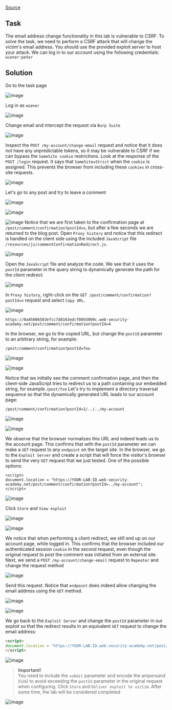 [Source](https://portswigger.net/web-security/csrf/bypassing-samesite-restrictions/lab-samesite-strict-bypass-via-client-side-redirect)
## Task
The email address change functionality in this lab is vulnerable to CSRF. To solve the task, we need to perform a CSRF attack that will change the victim's email address. You should use the provided exploit server to host your attack.
We can log in to our account using the following credentials: `wiener:peter`
## Solution
Go to the task page

![image](images/20241225172455.png)

Log in as `wiener`

![image](images/20241224193420.png)

Change email and intercept the request via `Burp Suite`

![image](images/20241225172717.png)

Inspect the `POST /my-account/change-email` request and notice that it does not have any unpredictable tokens, so it may be vulnerable to CSRF if we can bypass the `SameSite cookie` restrictions.
Look at the response of the `POST /login` request. It says that `SameSite=Strict` when the `cookie` is assigned. This prevents the browser from including these `cookies` in cross-site requests.

![image](images/20241225173153.png)

Let's go to any post and try to leave a comment

![image](images/20241225173352.png)


![image](images/20241225173536.png)


![image](images/20241225173605.png)
Notice that we are first taken to the confirmation page at `/post/comment/confirmation?postId=x`, but after a few seconds we are returned to the blog post.
Open `Proxy history` and notice that this redirect is handled on the client side using the included `JavaScript` file `/resources/js/commentConfirmationRedirect.js`.

![image](images/20241225173839.png)

Open the `JavaScript` file and analyze the code. We see that it uses the `postId` parameter in the query string to dynamically generate the path for the client redirect.

![image](images/20241225174106.png)

In `Proxy history`, right-click on the `GET /post/comment/confirmation?postId=x` request and select `Copy URL`.

![image](images/20241225174222.png)

```URL
https://0a45006503efcc7d8163edcf0093009c.web-security-academy.net/post/comment/confirmation?postId=4
```
In the browser, we go to the copied URL, but change the `postId` parameter to an arbitrary string, for example:
```URL
/post/comment/confirmation?postId=foo
```

![image](images/20241225174414.png)


![image](images/20241225174423.png)

Notice that we initially see the comment confirmation page, and then the client-side JavaScript tries to redirect us to a path containing our embedded string, for example `/post/foo`
Let's try to implement a directory traversal sequence so that the dynamically generated URL leads to our account page:
```URL
/post/comment/confirmation?postId=1/../../my-account
```

![image](images/20241225174540.png)


![image](images/20241225174549.png)

We observe that the browser normalizes this URL and indeed leads us to the account page. This confirms that with the `postId` parameter we can make a `GET` request to any `endpoint` on the target site.
In the browser, we go to the `Exploit Server` and create a script that will force the visitor's browser to send the very `GET` request that we just tested. One of the possible options:
```JS
<script>
document.location = "https://YOUR-LAB-ID.web-security-academy.net/post/comment/confirmation?postId=../my-account";
</script>
```

![image](images/20241225174743.png)

Click `Store` and `View exploit`

![image](images/20241225174925.png)


![image](images/20241225174932.png)

We notice that when performing a client redirect, we still end up on our account page, while logged in. This confirms that the browser included our authenticated session `cookie` in the second request, even though the original request to post the comment was initiated from an external site.
Next, we send a `POST /my-account/change-email` request to `Repeater` and change the request method

![image](images/20241225175113.png)

Send this request. Notice that `endpoint` does indeed allow changing the email address using the `GET` method.

![image](images/20241225175217.png)

![image](images/20241225175229.png)

We go back to the `Exploit Server` and change the `postId` parameter in our exploit so that the redirect results in an equivalent `GET` request to change the email address:
```HTML
<script>
document.location = "https://YOUR-LAB-ID.web-security-academy.net/post/comment/confirmation?postId=1/../../my-account/change-email?email=pwned%40web-security-academy.net%26submit=1";
</script>
```

![image](images/20241225175340.png)

>**Important!**  
>You need to include the `submit` parameter and encode the ampersand (`%26`) to avoid exceeding the `postId` parameter in the original request when configuring.
Click `Store` and `Deliver exploit to victim`. After some time, the lab will be considered completed

![image](images/20241225180014.png)

